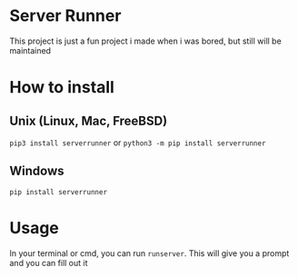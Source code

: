# Server Runner
This project is just a fun project i made when i was bored, but still will be maintained

# How to install
## Unix (Linux, Mac, FreeBSD)
```pip3 install serverrunner``` or ```python3 -m pip install serverrunner```

## Windows
```pip install serverrunner```

# Usage
In your terminal or cmd, you can run ```runserver```. This will give you a prompt and you can fill out it